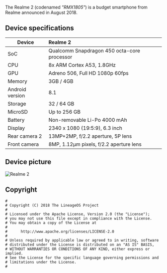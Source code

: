 The Realme 2 (codenamed _"RMX1805"_) is a budget smartphone from Realme announced in August 2018.

## Device specifications

| Device                  | Realme 2                                                    |
| ----------------------- | :---------------------------------------------------------- |
| SoC                     | Qualcomm Snapdragon 450 octa-core processor                 |
| CPU                     | 8x ARM Cortex A53, 1.8GHz                                   |
| GPU                     | Adreno 506, Full HD 1080p 60fps                             |
| Memory                  | 3GB / 4GB                                                   |
| Android version         | 8.1                                                         |
| Storage                 | 32 / 64 GB                                                  |
| MicroSD                 | Up to 256 GB                                                |
| Battery                 | Non-removable Li-Po 4000 mAh                                |
| Display                 | 2340 x 1080 (19:5:9), 6.3 inch                              |
| Rear camera 2           | 13MP+2MP, f/2.2 aperture, 5P lens                           |
| Front camera            | 8MP, 1.12μm pixels, f/2.2 aperture lens                     |


## Device picture

![Realme 2](https://androidjunglee.com/wp-content/uploads/2018/08/vlcsnap-2018-08-28-17h45m49s127.png)

## Copyright

```
#
# Copyright (C) 2018 The LineageOS Project
#
# Licensed under the Apache License, Version 2.0 (the "License");
# you may not use this file except in compliance with the License.
# You may obtain a copy of the License at
#
#      http://www.apache.org/licenses/LICENSE-2.0
#
# Unless required by applicable law or agreed to in writing, software
# distributed under the License is distributed on an "AS IS" BASIS,
# WITHOUT WARRANTIES OR CONDITIONS OF ANY KIND, either express or implied.
# See the License for the specific language governing permissions and
# limitations under the License.
#
